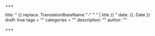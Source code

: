 +++

title: " {{ replace .TranslationBaseName "-" " " | title }} "
date: {{ .Date }}
draft: true
tags = ""
categories = ""
description: ""
author: ""

+++